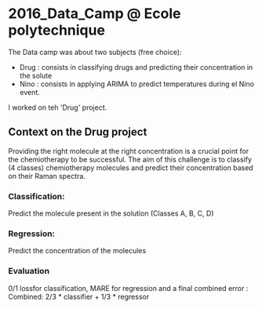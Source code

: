 # 2016_Data_Camp @ Ecole polytechnique

The Data camp was about two subjects (free choice):
- Drug : consists in classifying drugs and predicting their concentration in the solute
- Nino : consists in applying ARIMA to predict temperatures during el Nino event.

I worked on teh 'Drug' project.

## Context on the Drug project
Providing the right molecule at the right concentration is a crucial point for the chemiotherapy to be successful.
The aim of this challenge is to classify (4 classes) chemiotherapy molecules and predict their concentration based on 
their Raman spectra.


### Classification:
Predict the molecule present in the solution (Classes A, B, C, D)

### Regression:
Predict the concentration of the molecules

### Evaluation
0/1 lossfor classification, MARE for regression and a final combined error :
Combined: 2/3 * classifier + 1/3 * regressor



